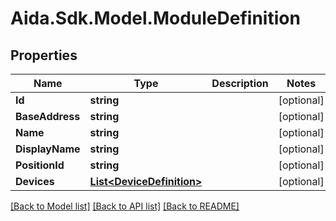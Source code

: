 # Aida.Sdk.Model.ModuleDefinition

## Properties

Name | Type | Description | Notes
------------ | ------------- | ------------- | -------------
**Id** | **string** |  | [optional] 
**BaseAddress** | **string** |  | [optional] 
**Name** | **string** |  | [optional] 
**DisplayName** | **string** |  | [optional] 
**PositionId** | **string** |  | [optional] 
**Devices** | [**List&lt;DeviceDefinition&gt;**](DeviceDefinition.md) |  | [optional] 

[[Back to Model list]](../README.md#documentation-for-models) [[Back to API list]](../README.md#documentation-for-api-endpoints) [[Back to README]](../README.md)

